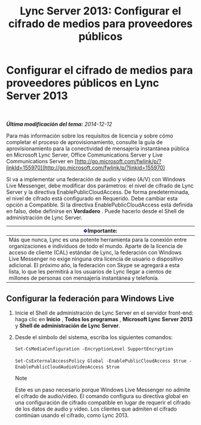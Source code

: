 ﻿---
title: 'Lync Server 2013: Configurar el cifrado de medios para proveedores públicos'
TOCTitle: Configurar el cifrado de medios para proveedores públicos
ms:assetid: a95814cf-c5a9-4652-8ffc-c469a2653153
ms:mtpsurl: https://technet.microsoft.com/es-es/library/JJ205149(v=OCS.15)
ms:contentKeyID: 48276304
ms.date: 01/07/2017
mtps_version: v=OCS.15
ms.translationtype: HT
---

# Configurar el cifrado de medios para proveedores públicos en Lync Server 2013

 

_**Última modificación del tema:** 2014-12-12_

Para más información sobre los requisitos de licencia y sobre cómo completar el proceso de aprovisionamiento, consulte la guía de aprovisionamiento para la conectividad de mensajería instantánea pública en Microsoft Lync Server, Office Communications Server y Live Communications Server en [http://go.microsoft.com/fwlink/p/?linkId=155970](http://go.microsoft.com/fwlink/p/?linkid=155970)

Si va a implementar una federación de audio y vídeo (A/V) con Windows Live Messenger, debe modificar dos parámetros: el nivel de cifrado de Lync Server y la directiva EnablePublicCloudAccess. De forma predeterminada, el nivel de cifrado está configurado en Requerido. Debe cambiar esta opción a Compatible. Si la directiva EnablePublicCloudAccess está definida en falso, debe definirse en **Verdadero** . Puede hacerlo desde el Shell de administración de Lync Server.

<table>
<thead>
<tr class="header">
<th><img src="images/Gg425917.important(OCS.15).gif" title="important" alt="important" />Importante:</th>
</tr>
</thead>
<tbody>
<tr class="odd">
<td>Más que nunca, Lync es una potente herramienta para la conexión entre organizaciones e individuos de todo el mundo. Aparte de la licencia de acceso de cliente (CAL) estándar de Lync, la federación con Windows Live Messenger no exige ninguna otra licencia de usuario o dispositivo adicional. El próximo año, la federación con Skype se agregará a esta lista, lo que les permitirá a los usuarios de Lync llegar a cientos de millones de personas con mensajería instantánea y telefonía.</td>
</tr>
</tbody>
</table>


## Configurar la federación para Windows Live

1.  Inicie el Shell de administración de Lync Server en el servidor front-end: haga clic en **Inicio** , **Todos los programas** , **Microsoft Lync Server 2013** y **Shell de administración de Lync Server**.

2.  Desde el símbolo del sistema, escriba los siguientes comandos:
    
        Set-CsMediaConfiguration -EncryptionLevel SupportEncryption
    
        Set-CsExternalAccessPolicy Global -EnablePublicCloudAccess $true -EnablePublicCloudAudioVideoAccess $true
    

    > [!NOTE]
    > Este es un paso necesario porque Windows Live Messenger no admite el cifrado de audio/vídeo. El comando configura su directiva global en una configuración de cifrado compatible en lugar de requerir el cifrado de los datos de audio y vídeo. Los clientes que admiten el cifrado continúan usando el cifrado, como Lync 2013.


